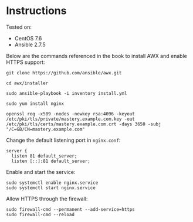 # Instructions

Tested on:
- CentOS 7.6
- Ansible 2.7.5

Below are the commands referenced in the book to install AWX and enable HTTPS support:

    git clone https://github.com/ansible/awx.git

    cd awx/installer

    sudo ansible-playbook -i inventory install.yml

    sudo yum install nginx

    openssl req -x509 -nodes -newkey rsa:4096 -keyout /etc/pki/tls/private/mastery.example.com.key -out /etc/pki/tls/certs/mastery.example.com.crt -days 3650 -subj "/C=GB/CN=mastery.example.com"

Change the default listening port in `nginx.conf`:

    server {
      listen 81 default_server;
      listen [::]:81 default_server;

Enable and start the service:

    sudo systemctl enable nginx.service
    sudo systemctl start nginx.service

Allow HTTPS through the firewall:

    sudo firewall-cmd --permanent --add-service=https
    sudo firewall-cmd --reload


